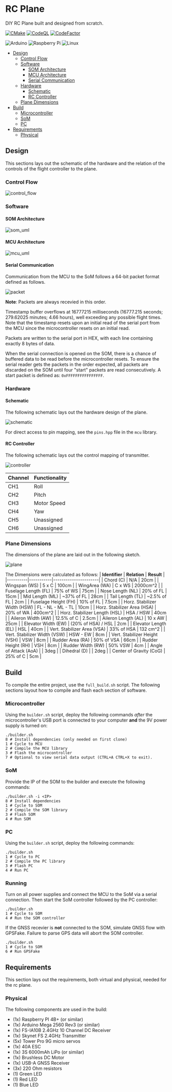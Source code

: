 # RC Plane
DIY RC Plane built and designed from scratch.

[![CMake](https://github.com/dev-jtemel/rc_plane/actions/workflows/cmake.yml/badge.svg)](https://github.com/dev-jtemel/rc_plane/actions/workflows/cmake.yml)
[![CodeQL](https://github.com/dev-jtemel/rc_plane/actions/workflows/codeql.yml/badge.svg)](https://github.com/dev-jtemel/rc_plane/actions/workflows/codeql.yml)
[![CodeFactor](https://www.codefactor.io/repository/github/dev-jtemel/rc_plane/badge/main)](https://www.codefactor.io/repository/github/dev-jtemel/rc_plane/overview/main)

![Arduino](https://img.shields.io/badge/-Arduino-00979D?style=for-the-badge&logo=Arduino&logoColor=white)
![Raspberry Pi](https://img.shields.io/badge/-RaspberryPi-C51A4A?style=for-the-badge&logo=Raspberry-Pi)
![Linux](https://img.shields.io/badge/Linux-FCC624?style=for-the-badge&logo=linux&logoColor=black)


- [Design](#design)
  - [Control Flow](#control-flow)
  - [Software](#software)
    - [SOM Architecture](#som-architecture)
    - [MCU Architecture](#mcu-architecture)
    - [Serial Communication](#serial-communication)
  - [Hardware](#hardware)
    - [Schematic](#schematic)
    - [RC Controller](#rc-controller)
  - [Plane Dimensions](#plane-dimensions)
- [Build](#build)
  - [Microcontroller](#microcontroller)
  - [SoM](#som)
  - [PC](#pc)
- [Requirements](#requirements)
  - [Physical](#physical)

## Design
This sections lays out the schematic of the hardware and the relation of the controls
of the flight controller to the plane.
### Control Flow

![control_flow](resources/control_flow.png)

### Software
#### SOM Architecture

![som_uml](resources/som_uml.png)

#### MCU Architecture

![mcu_uml](resources/mcu_uml.png)

#### Serial Communication
Communication from the MCU to the SoM follows a 64-bit packet format defined as follows.

![packet](resources/packet.png)

**Note**: Packets are always recevied in this order.

Timestamp buffer overflows at 16777215 milliseconds (16777.215 seconds; 279.62025 minutes; 4.66 hours), well exceeding any possible flight times. Note that the timestamp resets upon an initial read of the serial port from the MCU since the microcontroller resets on an initial read.

Packets are written to the serial port in HEX, with each line containing exactly 8 bytes of data. 

When the serial connection is opened on the SOM, there is a chance of buffered data to be read before the microcontroller resets. To ensure the serial reader gets the packets in the order expected, all packets are discarded on the SOM until four "start" packets are read consecutively. A start packet is defined as: `0xFFFFFFFFFFFFFFFF`.

### Hardware

#### Schematic
The following schematic lays out the hardware design of the plane.

![schematic](resources/schematic.png)

For direct access to pin mapping, see the `pins.hpp` file in the `mcu` library.

#### RC Controller
The following schematic lays out the control mapping of transmitter.

![controller](resources/controller.png)


| **Channel** | **Functionality**  |
|---------------|------------------|
| CH1 | Roll |
| CH2 | Pitch |
| CH3 | Motor Speed |
| CH4 | Yaw |
| CH5 | Unassigned |
| CH6 | Unassigned |


### Plane Dimensions
The dimensions of the plane are laid out in the following sketch.

![plane](resources/plane.png)

The Dimensions were calculated as follows:
| **Identifier** | **Relation**  | **Result** |
|----------|-----------|----------------------|
| Chord \(C\) | N/A | 20cm |
| Wingspan (WS) | 5 x C | 100cm |
| WingArea (WA) | C x WS | 2000cm^2 |
| Fuselage Length (FL) | 75% of WS | 75cm |
| Nose Length (NL) | 20% of FL | 15cm |
| Mid Length (ML) | ~37% of FL | 28cm |
| Tail Length (TL) | ~2.5% of FL | 2cm |
| Fuselage Height (FH) | 10% of FL | 7.5cm |
| Horz. Stabilizer Width (HSW) | FL - NL - ML - TL | 10cm |
| Horz. Stabilizer Area (HSA) | 20% of WA | 400cm^2 |
| Horz. Stabilizer Length (HSL) | HSA / HSW | 40cm |
| Aileron Width (AW) | 12.5% of C | 2.5cm |
| Aileron Length (AL) | 10 x AW | 25cm |
| Elevator Width (EW) | (20% of HSA) / HSL | 2cm |
| Elevator Length (EL) | HSL | 40cm |
| Vert. Stabilizer Area (VSA) | 33% of HSA | 132 cm^2 |
| Vert. Stabilizer Width (VSW) | HSW - EW | 8cm |
| Vert. Stabilizer Height (VSH) | VSW | 8cm |
| Rudder Area (RA) | 50% of VSA | 66cm |
| Rudder Height (RH) | VSH | 8cm |
| Rudder Width (RW) | 50% VSW | 4cm |
| Angle of Attack (AoA) | | 3deg |
| Dihedral (D) | | 2deg |
| Center of Gravity (CoG) | 25% of C | 5cm |

## Build
To compile the entire project, use the `full_build.sh` script. The following sections layout how to
compile and flash each section of software.

### Microcontroller
Using the `builder.sh` script, deploy the following commands *after* the microcontroller's USB port is connected to your computer **and** the 9V power supply is turned on:

```shell
./builder.sh
8 # Install dependencies (only needed on first clone)
1 # Cycle to MCU
2 # Compile the MCU library
3 # Flash the microcontroller
7 # Optional to view serial data output (CTRL+A CTRL+X to exit).
```

### SoM
Provide the IP of the SOM to the builder and execute the following commands:

```shell
./builder.sh -i <IP>
8 # Install dependencies
1 # Cycle to SOM
2 # Compile the SOM library
3 # Flash SOM
4 # Run SOM
```

### PC
Using the `builder.sh` script, deploy the following commands:

```shell
./builder.sh
1 # Cycle to PC
2 # Compile the PC library
3 # Flash PC
4 # Run PC
```

### Running
Turn on all power supplies and connect the MCU to the SoM via a serial connection. Then start the SoM controller followed by the PC controller:
```
./builder.sh
1 # Cycle to SOM
4 # Run the SOM controller
```

If the GNSS recevier is **not** connected to the SOM, simulate GNSS flow with GPSFake. Failure to parse GPS data will abort the SOM controller.
```
./builder.sh
1 # Cycle to SOM
6 # Run GPSFake
```
## Requirements
This section lays out the requirements, both virtual and physical, needed for the rc plane.

### Physical
The following components are used in the build:
- (1x) Raspberry PI 4B+ (or similar)
- (1x) Arduino Mega 2560 Rev3 (or similar)
- (1x) FS-IA10B 2.4GHz 10 Channel DC Receiver
- (1x) Skynet FS 2.4GHz Transmitter
- (5x) Tower Pro 9G micro servos
- (1x) 40A ESC
- (1x) 3S 6000mAh LiPo (or similar)
- (1x) Brushless DC Motor
- (1x) USB-A GNSS Receiver
- (3x) 220 Ohm resistors
- (1) Green LED
- (1) Red LED
- (1) Blue LED
